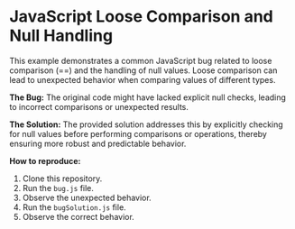 # JavaScript Loose Comparison and Null Handling

This example demonstrates a common JavaScript bug related to loose comparison (==) and the handling of null values.  Loose comparison can lead to unexpected behavior when comparing values of different types.

**The Bug:**
The original code might have lacked explicit null checks, leading to incorrect comparisons or unexpected results.

**The Solution:**
The provided solution addresses this by explicitly checking for null values before performing comparisons or operations, thereby ensuring more robust and predictable behavior.

**How to reproduce:**
1. Clone this repository.
2. Run the `bug.js` file.
3. Observe the unexpected behavior.
4. Run the `bugSolution.js` file. 
5. Observe the correct behavior.
